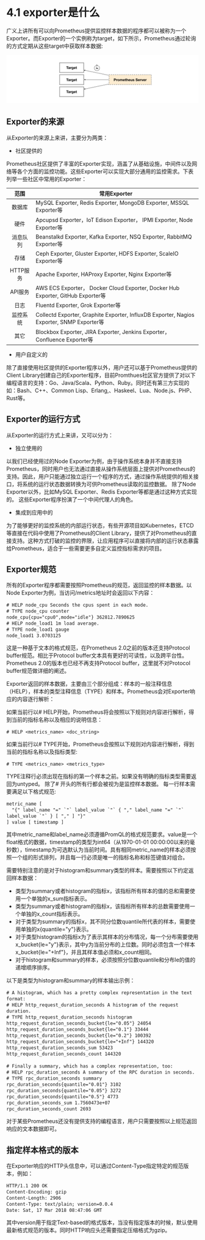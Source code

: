 # 4.1 exporter是什么

广义上讲所有可以向Prometheus提供监控样本数据的程序都可以被称为一个Exporter。而Exporter的一个实例称为target，如下所示，Prometheus通过轮询的方式定期从这些target中获取样本数据:

![prometheus-exporter](assets/prometheus-exporter-20230802144323-y5awpcm.png)

## Exporter的来源

从Exporter的来源上来讲，主要分为两类：

* 社区提供的

Prometheus社区提供了丰富的Exporter实现，涵盖了从基础设施，中间件以及网络等各个方面的监控功能。这些Exporter可以实现大部分通用的监控需求。下表列举一些社区中常用的Exporter：

|范围|常用Exporter|
| :--------: | -------------------------------------------------------------------------------------------|
|数据库|MySQL Exporter, Redis Exporter, MongoDB Exporter, MSSQL Exporter等|
|硬件|Apcupsd Exporter，IoT Edison Exporter， IPMI Exporter, Node Exporter等|
|消息队列|Beanstalkd Exporter, Kafka Exporter, NSQ Exporter, RabbitMQ Exporter等|
|存储|Ceph Exporter, Gluster Exporter, HDFS Exporter, ScaleIO Exporter等|
|HTTP服务|Apache Exporter, HAProxy Exporter, Nginx Exporter等|
|API服务|AWS ECS Exporter， Docker Cloud Exporter, Docker Hub Exporter, GitHub Exporter等|
|日志|Fluentd Exporter, Grok Exporter等|
|监控系统|Collectd Exporter, Graphite Exporter, InfluxDB Exporter, Nagios Exporter, SNMP Exporter等|
|其它|Blockbox Exporter, JIRA Exporter, Jenkins Exporter， Confluence Exporter等|

* 用户自定义的

除了直接使用社区提供的Exporter程序以外，用户还可以基于Prometheus提供的Client Library创建自己的Exporter程序，目前Promthues社区官方提供了对以下编程语言的支持：Go、Java/Scala、Python、Ruby。同时还有第三方实现的如：Bash、C++、Common Lisp、Erlang,、Haskeel、Lua、Node.js、PHP、Rust等。

## Exporter的运行方式

从Exporter的运行方式上来讲，又可以分为：

* 独立使用的

以我们已经使用过的Node Exporter为例，由于操作系统本身并不直接支持Prometheus，同时用户也无法通过直接从操作系统层面上提供对Prometheus的支持。因此，用户只能通过独立运行一个程序的方式，通过操作系统提供的相关接口，将系统的运行状态数据转换为可供Prometheus读取的监控数据。 除了Node Exporter以外，比如MySQL Exporter、Redis Exporter等都是通过这种方式实现的。 这些Exporter程序扮演了一个中间代理人的角色。

* 集成到应用中的

为了能够更好的监控系统的内部运行状态，有些开源项目如Kubernetes，ETCD等直接在代码中使用了Prometheus的Client Library，提供了对Prometheus的直接支持。这种方式打破的监控的界限，让应用程序可以直接将内部的运行状态暴露给Prometheus，适合于一些需要更多自定义监控指标需求的项目。

## Exporter规范

所有的Exporter程序都需要按照Prometheus的规范，返回监控的样本数据。以Node Exporter为例，当访问/metrics地址时会返回以下内容：

```
# HELP node_cpu Seconds the cpus spent in each mode.
# TYPE node_cpu counter
node_cpu{cpu="cpu0",mode="idle"} 362812.7890625
# HELP node_load1 1m load average.
# TYPE node_load1 gauge
node_load1 3.0703125
```

这是一种基于文本的格式规范，在Prometheus 2.0之前的版本还支持Protocol buffer规范。相比于Protocol buffer文本具有更好的可读性，以及跨平台性。Prometheus 2.0的版本也已经不再支持Protocol buffer，这里就不对Protocol buffer规范做详细的阐述。

Exporter返回的样本数据，主要由三个部分组成：样本的一般注释信息（HELP），样本的类型注释信息（TYPE）和样本。Prometheus会对Exporter响应的内容逐行解析：

如果当前行以# HELP开始，Prometheus将会按照以下规则对内容进行解析，得到当前的指标名称以及相应的说明信息：

```
# HELP <metrics_name> <doc_string>
```

如果当前行以# TYPE开始，Prometheus会按照以下规则对内容进行解析，得到当前的指标名称以及指标类型:

```
# TYPE <metrics_name> <metrics_type>
```

TYPE注释行必须出现在指标的第一个样本之前。如果没有明确的指标类型需要返回为untyped。 除了# 开头的所有行都会被视为是监控样本数据。 每一行样本需要满足以下格式规范:

```
metric_name [
  "{" label_name "=" `"` label_value `"` { "," label_name "=" `"` label_value `"` } [ "," ] "}"
] value [ timestamp ]
```

其中metric_name和label_name必须遵循PromQL的格式规范要求。value是一个float格式的数据，timestamp的类型为int64（从1970-01-01 00:00:00以来的毫秒数），timestamp为可选默认为当前时间。具有相同metric_name的样本必须按照一个组的形式排列，并且每一行必须是唯一的指标名称和标签键值对组合。

需要特别注意的是对于histogram和summary类型的样本。需要按照以下约定返回样本数据：

* 类型为summary或者histogram的指标x，该指标所有样本的值的总和需要使用一个单独的x_sum指标表示。
* 类型为summary或者histogram的指标x，该指标所有样本的总数需要使用一个单独的x_count指标表示。
* 对于类型为summary的指标x，其不同分位数quantile所代表的样本，需要使用单独的x{quantile="y"}表示。
* 对于类型histogram的指标x为了表示其样本的分布情况，每一个分布需要使用x_bucket{le="y"}表示，其中y为当前分布的上位数。同时必须包含一个样本x_bucket{le="+Inf"}，并且其样本值必须和x_count相同。
* 对于histogram和summary的样本，必须按照分位数quantile和分布le的值的递增顺序排序。

以下是类型为histogram和summary的样本输出示例：

```
# A histogram, which has a pretty complex representation in the text format:
# HELP http_request_duration_seconds A histogram of the request duration.
# TYPE http_request_duration_seconds histogram
http_request_duration_seconds_bucket{le="0.05"} 24054
http_request_duration_seconds_bucket{le="0.1"} 33444
http_request_duration_seconds_bucket{le="0.2"} 100392
http_request_duration_seconds_bucket{le="+Inf"} 144320
http_request_duration_seconds_sum 53423
http_request_duration_seconds_count 144320

# Finally a summary, which has a complex representation, too:
# HELP rpc_duration_seconds A summary of the RPC duration in seconds.
# TYPE rpc_duration_seconds summary
rpc_duration_seconds{quantile="0.01"} 3102
rpc_duration_seconds{quantile="0.05"} 3272
rpc_duration_seconds{quantile="0.5"} 4773
rpc_duration_seconds_sum 1.7560473e+07
rpc_duration_seconds_count 2693
```

对于某些Prometheus还没有提供支持的编程语言，用户只需要按照以上规范返回响应的文本数据即可。

## 指定样本格式的版本

在Exporter响应的HTTP头信息中，可以通过Content-Type指定特定的规范版本，例如：

```
HTTP/1.1 200 OK
Content-Encoding: gzip
Content-Length: 2906
Content-Type: text/plain; version=0.0.4
Date: Sat, 17 Mar 2018 08:47:06 GMT
```

其中version用于指定Text-based的格式版本，当没有指定版本的时候，默认使用最新格式规范的版本。同时HTTP响应头还需要指定压缩格式为gzip。

‍
